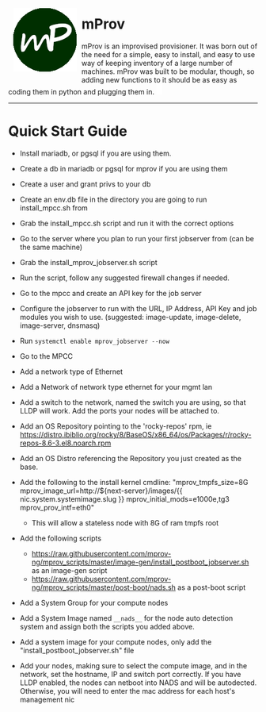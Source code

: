 [<img align="left" src="assets/images/mProvLogo.png" style="padding: 10px;" />](/)
# mProv
mProv is an improvised provisioner.  It was born out of the need for a simple, easy to install, and easy to use way of keeping inventory of
a large number of machines.  mProv was built to be modular, though, so adding new functions to it should be as easy as coding them in python
and plugging them in.  <img src="assets/images/cursor_blink.gif" />

<hr />

# Quick Start Guide

- Install mariadb, or pgsql if you are using them.

- Create a db in mariadb or pgsql for mprov if you are using them

- Create a user and grant privs to your db

- Create an env.db file in the directory you are going to run install_mpcc.sh from

- Grab the install_mpcc.sh script and run it with the correct options

- Go to the server where you plan to run your first jobserver from (can be the same machine)

- Grab the install_mprov_jobserver.sh script

- Run the script, follow any suggested firewall changes if needed.

- Go to the mpcc and create an API key for the job server

- Configure the jobserver to run with the URL, IP Address, API Key and job modules you wish to use. (suggested: image-update, image-delete, image-server, dnsmasq)

- Run `systemctl enable mprov_jobserver --now`

- Go to the MPCC

- Add a network type of Ethernet
- Add a Network of network type ethernet for your mgmt lan
- Add a switch to the network, named the switch you are using, so that LLDP will work.  Add the ports your nodes will be attached to.
- Add an OS Repository pointing to the 'rocky-repos' rpm, ie https://distro.ibiblio.org/rocky/8/BaseOS/x86_64/os/Packages/r/rocky-repos-8.6-3.el8.noarch.rpm
- Add an OS Distro referencing the Repository you just created as the base.
- Add the following to the install kernel cmdline: "mprov_tmpfs_size=8G mprov_image_url=http://${next-server}/images/{{ nic.system.systemimage.slug }} mprov_initial_mods=e1000e,tg3 mprov_prov_intf=eth0"
	- This will allow a stateless node with 8G of ram tmpfs root
- Add the following scripts 
	- https://raw.githubusercontent.com/mprov-ng/mprov_scripts/master/image-gen/install_postboot_jobserver.sh as an image-gen script
	- https://raw.githubusercontent.com/mprov-ng/mprov_scripts/master/post-boot/nads.sh as a post-boot script

- Add a System Group for your compute nodes
- Add a System Image named `__nads__` for the node auto detection system and assign both the scripts you added above.
- Add a system image for your compute nodes, only add the "install_postboot_jobserver.sh" file
- Add your nodes, making sure to select the compute image, and in the network, set the hostname, IP and switch port correctly.  If you have LLDP enabled, the nodes can netboot into NADS and will be autodected.  Otherwise, you will need to enter the mac address for each host's management nic
